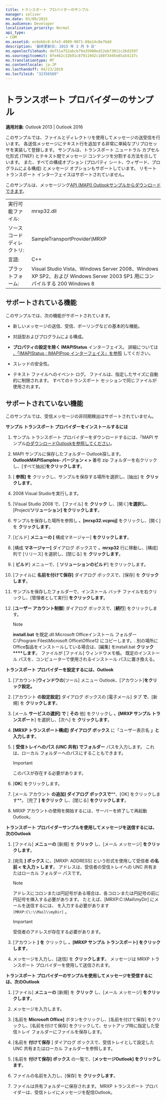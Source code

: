 ```yaml
---
title: トランスポート プロバイダーのサンプル
manager: soliver
ms.date: 03/09/2015
ms.audience: Developer
localization_priority: Normal
api_type:
- COM
ms.assetid: ec6eb6c0-bfe3-4989-9071-89a14c0e7bdd
description: '最終更新日: 2015 年 3 月 9 日'
ms.openlocfilehash: def51a752abcb79a35980ed12eb73011c26d2597
ms.sourcegitcommit: 8fe462c32b91c87911942c188f3445e85a54137c
ms.translationtype: MT
ms.contentlocale: ja-JP
ms.lasthandoff: 04/23/2019
ms.locfileid: "32356589"
---
```

# <a name="transport-provider-sample"></a>トランスポート プロバイダーのサンプル

  
  
**適用対象**: Outlook 2013 | Outlook 2016 
  
このサンプルでは、ファイルとディレクトリを使用してメッセージの送受信を行います。 各送信メッセージにテキスト行を追加する非常に単純なプリプロセッサを実装して登録します。 サンプルは、トランスポート ニュートラル カプセル化形式 (TNEF) とテキスト間でメッセージ コンテンツを分割する方法を示しています。 また、すべての構成オプション (プロパティ シート、ウィザード、プログラムによる構成) とメッセージ オプションもサポートしています。 リモート トランスポート インターフェイスはサポートされていません。 
  
このサンプルは、メッセージング[API (MAPI) Outlookサンプルからダウンロードできます](https://go.microsoft.com/fwlink/?LinkId=129740)。
  
|||
|:-----|:-----|
|実行可能ファイル:  <br/> |mrxp32.dll  <br/> |
|ソース コード ディレクトリ:  <br/> |SampleTransportProvider\MRXP  <br/> |
|言語:  <br/> |C++  <br/> |
|プラットフォーム:  <br/> |Visual Studio Vista、Windows Server 2008、Windows XP SP2、および Windows Server 2003 SP1 用にコンパイルする 200 Windows 8  <br/> |
   
## <a name="supported-features"></a>サポートされている機能

このサンプルでは、次の機能がサポートされています。
  
- 新しいメッセージの送信、受信、ポーリングなどの基本的な機能。
    
- 対話型およびプログラムによる構成。
    
- **プロパティの設定を除く IMAPIStatus** インターフェイス。 詳細については [、「IMAPIStatus : IMAPIProp インターフェイス」を参照](imapistatusimapiprop.md) してください。 
    
- スレッドの安全性。
    
- テキスト ファイルへのイベント ログ。 ファイルは、指定したサイズに自動的に制限されます。 すべてのトランスポート セッションで同じファイルが使用されます。
    
## <a name="unsupported-features"></a>サポートされていない機能

このサンプルでは、受信メッセージの非同期検出はサポートされていません。
  
 **サンプル トランスポート プロバイダーをインストールするには**
  
1. サンプル トランスポート プロバイダーをダウンロードするには、「MAPI サンプル[のダウンロードOutlookを参照してください](downloading-the-outlook-mapi-samples.md)。
    
2. MAPI サンプルに保存したフォルダー Outlook探します。 **OutlookMAPISamples- バージョン \< \>** 番号 zip フォルダーを右クリックし、[すべて抽出]**をクリックします**。
    
3. [ **参照] を** クリックし、サンプルを保存する場所を選択し、[抽出] を **クリックします**。
    
4. 2008 Visual Studioを実行します。
    
5. [Visual Studio 2008 で、[ファイル] を **クリック** し、[開く]**を選択し**、[Project/**ソリューション] をクリックします**。
    
6. サンプルを保存した場所を参照し **、[mrxp32.vcproj]** をクリックし、[開く] を **クリックします**。
    
7. [ビルド] **メニューの [** 構成マネージャー] **をクリックします**。
    
8. [構成 **マネージャー]** ダイアログ ボックスで **、mrxp32** 行に移動し、[構成]列で [リリース] を選択し、[閉じる] を **クリックします**。
    
9. [ **ビルド**] メニューで、[ **ソリューションのビルド**] をクリックします。
    
10. [ファイルに **名前を付けて保存]** ダイアログ ボックスで、[保存] を **クリックします**。
    
11. サンプルを保存したフォルダーで、インストール バッチ ファイルを右クリックし、[管理者として実行] **をクリックします**。
    
12. [**ユーザー アカウント制御**] ダイアログ ボックスで、[**続行**] をクリックします。
    
    > [!NOTE]
    > **install.bat** を既定.dll Microsoft Officeインストール フォルダー C:\Program Files\Microsoft Office\Office12 にコピーします。\. 別の場所にOffice製品をインストールしている場合は、[編集] をinstall.bat **クリック****します**。 ファイルが [ファイル] ウィンドウメモ帳。 既定のインストール パスを、コンピューターで使用されるインストール パスに置き換える。 
  
 **トランスポート プロバイダーを設定するには、Outlook**
  
1. [アカウント]**ウィンドウの**[ツール] メニュー Outlook、[アカウント]**をクリック設定。**
    
2. [アカウント **の設定設定]** ダイアログ ボックスの [電子メール] タブ **で**、[新規] を **クリックします**。
    
3. [メール **サービスの選択] で** [ **その** 他] をクリックし **、[MRXP サンプル トランスポート**] を選択し、[次へ] を **クリックします**。
    
4. **[MRXP トランスポート構成] ダイアログ ボックス** に「ユーザー表示名 **」と入力します**。
    
5. [ **受信トレイへのパス (UNC 共有) でフォルダー** パスを入力します。 これは、ローカル フォルダーへのパスにすることもできます。 
    
    > [!IMPORTANT]
    > このパスが存在する必要があります。 
  
6. [**OK**] をクリックします。
    
7. [メール アカウント **の追加] ダイアログ ボックスで****、[OK] をクリックします**。 [完了 **] をクリック** し、[閉じる] **をクリックします**。
    
8. MRXP アカウントの使用を開始するには、サーバーを終了して再起動Outlook。
    
 **トランスポート プロバイダーサンプルを使用してメッセージを送信するには、次のOutlook**
  
1. [ファイル] **メニューの** [新規] を **クリック** し、[メール メッセージ] **をクリックします**。
    
2. [宛先 **] ボックス** に、[MRXP: ADDRESS] という形式を使用して受信者 **の名前 \< を入力 \> します**。 アドレスは、受信者の受信トレイへの UNC 共有またはローカル フォルダー パスです。
    
    > [!NOTE]
    > アドレスにコロンまたは円記号がある場合は、各コロンまたは円記号の前に円記号を挿入する必要があります。 たとえば、[MRXP:C:\Mail\myDir] にメールを送信するには、 を入力する必要があります  `[MRXP:C\:\\Mail\\myDir]` 。 
  
    > [!IMPORTANT]
    > 受信者のアドレスが存在する必要があります。 
  
3. [アカウント **] を** クリックし **、[MRXP サンプル トランスポート] をクリックします**。
    
4. メッセージを入力し、[送信] を **クリックします**。 メッセージは MRXP トランスポート プロバイダーを使用して送信されます。
    
 **トランスポート プロバイダーのサンプルを使用してメッセージを受信するには、次のOutlook**
  
1. [ファイル] **メニューの** [新規] を **クリック** し、[メール メッセージ] **をクリックします**。
    
2. メッセージを入力します。
    
3. [名前を **Microsoft Office]** ボタンをクリックし、[名前を付けて保存] をクリックし、[名前を付けて保存] をクリックして、セットアップ時に指定した受信トレイ フォルダーにファイルを保存します。 
    
4. [名前を **付けて保存** ] ダイアログ ボックスで、受信トレイとして設定した UNC 共有またはローカル フォルダーを参照します。 
    
5. [名前を **付けて保存] ボックス** の一覧で、[**メッセージOutlook] をクリックします**。
    
6. ファイルの名前を入力し、[保存] を **クリックします**。
    
7. ファイルは共有フォルダーに保存されます。 MRXP トランスポート プロバイダーは、受信トレイにメッセージを配信Outlook。
    

